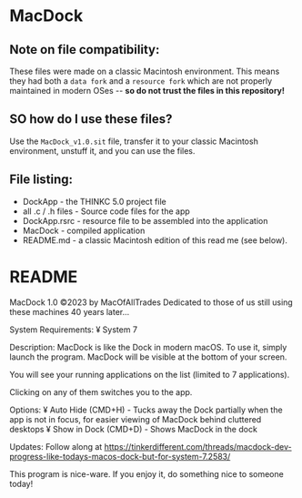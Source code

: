 # MacDock
## Note on file compatibility:
These files were made on a classic Macintosh environment.  This means they had both a `data fork` and a `resource fork` which are not properly maintained in modern OSes -- **so do not trust the files in this repository!** 
## SO how do I use these files?
Use the `MacDock_v1.0.sit` file, transfer it to your classic Macintosh environment, unstuff it, and you can use the files.

## File listing:
* DockApp - the THINKC 5.0 project file
* all .c / .h files - Source code files for the app
* DockApp.rsrc - resource file to be assembled into the application
* MacDock - compiled application
* README.md - a classic Macintosh edition of this read me (see below).

# README
MacDock 1.0 ©2023 by MacOfAllTrades
Dedicated to those of us still using these machines 40 years later...

System Requirements:
¥ System 7

Description:
MacDock is like the Dock in modern macOS.
To use it, simply launch the program.  MacDock will be visible at the bottom of your screen.  

You will see your running applications on the list (limited to 7 applications).  

Clicking on any of them switches you to the app.

Options:
¥ Auto Hide (CMD+H) - Tucks away the Dock partially when the app is not in focus, for easier viewing of MacDock behind cluttered desktops
¥ Show in Dock (CMD+D) - Shows MacDock in the dock 

Updates:
Follow along at https://tinkerdifferent.com/threads/macdock-dev-progress-like-todays-macos-dock-but-for-system-7.2583/

This program is nice-ware.  If you enjoy it, do something nice to someone today!
